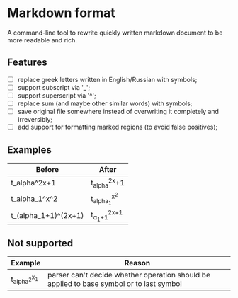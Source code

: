 # Markdown format

A command-line tool to rewrite quickly written markdown document to be more readable and rich.

## Features

- [ ] replace greek letters written in English/Russian with symbols;
- [ ] support subscript via '_';
- [ ] support superscript via '^';
- [ ] replace sum (and maybe other similar words) with symbols;
- [ ] save original file somewhere instead of overwriting it completely and irreversibly;
- [ ] add support for formatting marked regions (to avoid false positives);

## Examples

| Before               | After                                                 |
| -------------------- | ----------------------------------------------------- |
| t_alpha^2x+1         | t<sub>alpha</sub><sup>2x</sup>+1                      |
| t_alpha_1^x^2        | t<sub>alpha<sub>1</sub></sub><sup>x<sup>2</sup></sup> |
| t_(alpha_1+1)^(2x+1) | t<sub>&alpha;<sub>1</sub>+1</sub><sup>2x+1</sup>      |

## Not supported

| Example                                               | Reason                                                                                   |
| ----------------------------------------------------- | ---------------------------------------------------------------------------------------- |
| t<sub>alpha<sup>2</sup></sub><sup>x<sub>1</sub></sup> | parser can't decide whether operation should be applied to base symbol or to last symbol |
